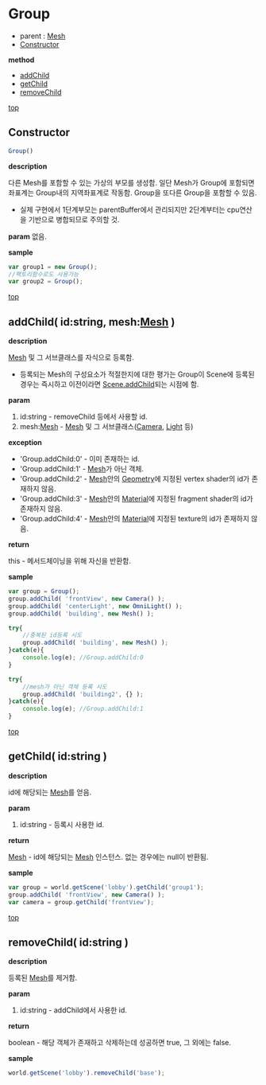 # Group
* parent : [Mesh](Mesh.md)
* [Constructor](#constructor)

**method**

* [addChild](#addchild-idstring-meshmesh-)
* [getChild](#getchild-idstring-)
* [removeChild](#removechild-idstring-)

[top](#)
## Constructor

```javascript
Group()
```

**description**

다른 Mesh를 포함할 수 있는 가상의 부모를 생성함.
일단 Mesh가 Group에 포함되면 좌표계는 Group내의 지역좌표계로 작동함.
Group을 또다른 Group을 포함할 수 있음.
* 실제 구현에서 1단계부모는 parentBuffer에서 관리되지만 2단계부터는 cpu연산을 기반으로 병합되므로 주의할 것.

**param**
없음.

**sample**

```javascript
var group1 = new Group();
//팩토리함수로도 사용가능
var group2 = Group();
```

[top](#)
## addChild( id:string, mesh:[Mesh](Mesh.md) )

**description**

[Mesh](Mesh.md) 및 그 서브클래스를 자식으로 등록함.
* 등록되는 Mesh의 구성요소가 적절한지에 대한 평가는 Group이 Scene에 등록된 경우는 즉시하고 이전이라면 [Scene.addChild]()되는 시점에 함.
 
**param**

1. id:string - removeChild 등에서 사용할 id.
2. mesh:[Mesh](Mesh.md) - [Mesh](Mesh.md) 및 그 서브클래스([Camera](Camera.md), [Light](Light.md) 등)

**exception**

* 'Group.addChild:0' - 이미 존재하는 id.
* 'Group.addChild:1' - [Mesh](Mesh.md)가 아닌 객체.
* 'Group.addChild:2' - [Mesh](Mesh.md)안의 [Geometry](Geometry.md)에 지정된 vertex shader의 id가 존재하지 않음.
* 'Group.addChild:3' - [Mesh](Mesh.md)안의 [Material](Material.md)에 지정된 fragment shader의 id가 존재하지 않음.
* 'Group.addChild:4' - [Mesh](Mesh.md)안의 [Material](Material.md)에 지정된 texture의 id가 존재하지 않음.

**return**

this - 메서드체이닝을 위해 자신을 반환함.

**sample**

```javascript
var group = Group();
group.addChild( 'frontView', new Camera() );
group.addChild( 'centerLight', new OmniLight() );
group.addChild( 'building', new Mesh() );

try{
    //중복된 id등록 시도
    group.addChild( 'building', new Mesh() );
}catch(e){
    console.log(e); //Group.addChild:0
}

try{
    //mesh가 아닌 객체 등록 시도
    group.addChild( 'building2', {} );
}catch(e){
    console.log(e); //Group.addChild:1
}
```


[top](#)
## getChild( id:string )

**description**

id에 해당되는 [Mesh](Mesh.md)를 얻음.

**param**

1. id:string - 등록시 사용한 id.

**return**

[Mesh](Mesh.md) - id에 해당되는 [Mesh](Mesh.md) 인스턴스. 없는 경우에는 null이 반환됨.

**sample**

```javascript
var group = world.getScene('lobby').getChild('group1');
group.addChild( 'frontView', new Camera() );
var camera = group.getChild('frontView');
```


[top](#)
## removeChild( id:string )

**description**

등록된 [Mesh](Mesh.md)를 제거함.

**param**

1. id:string - addChild에서 사용한 id.

**return**

boolean - 해당 객체가 존재하고 삭제하는데 성공하면 true, 그 외에는 false.

**sample**

```javascript
world.getScene('lobby').removeChild('base');
```
